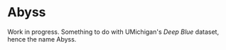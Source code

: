 # Abyss
Work in progress. Something to do with UMichigan's *Deep Blue* dataset, hence the name Abyss.